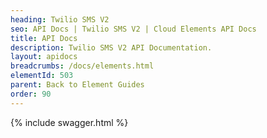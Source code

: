 ```yaml
---
heading: Twilio SMS V2
seo: API Docs | Twilio SMS V2 | Cloud Elements API Docs
title: API Docs
description: Twilio SMS V2 API Documentation.
layout: apidocs
breadcrumbs: /docs/elements.html
elementId: 503
parent: Back to Element Guides
order: 90
---
```


{% include swagger.html %}
